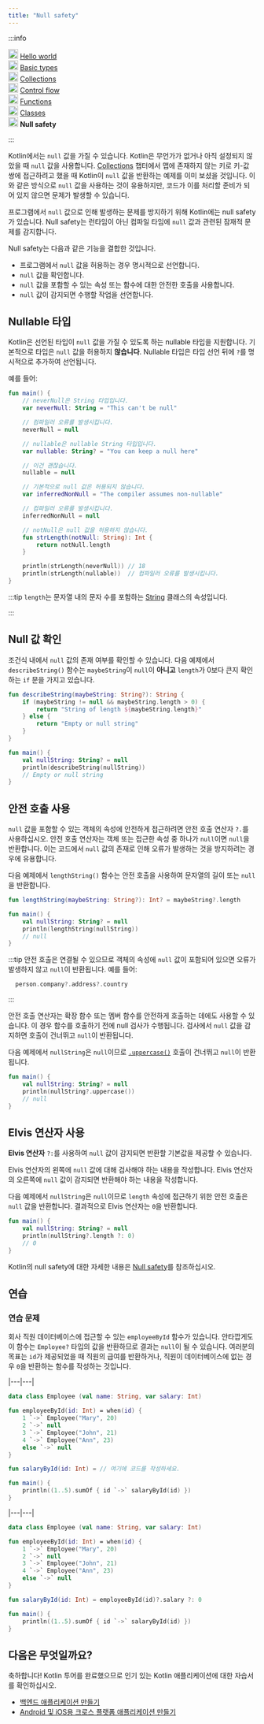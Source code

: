 ```yaml
---
title: "Null safety"
---
```

<no-index/>
:::info
<p>
   <img src="/img/icon-1-done.svg" width="20" alt="First step" /> <a href="kotlin-tour-hello-world">Hello world</a><br />
        <img src="/img/icon-2-done.svg" width="20" alt="Second step" /> <a href="kotlin-tour-basic-types">Basic types</a><br />
        <img src="/img/icon-3-done.svg" width="20" alt="Third step" /> <a href="kotlin-tour-collections">Collections</a><br />
        <img src="/img/icon-4-done.svg" width="20" alt="Fourth step" /> <a href="kotlin-tour-control-flow">Control flow</a><br />
        <img src="/img/icon-5-done.svg" width="20" alt="Fifth step" /> <a href="kotlin-tour-functions">Functions</a><br />
        <img src="/img/icon-6-done.svg" width="20" alt="Sixth step" /> <a href="kotlin-tour-classes">Classes</a><br />
        <img src="/img/icon-7.svg" width="20" alt="Final step" /> <strong>Null safety</strong><br />
</p>

:::

Kotlin에서는 `null` 값을 가질 수 있습니다. Kotlin은 무언가가 없거나 아직 설정되지 않았을 때 `null` 값을 사용합니다.
[Collections](kotlin-tour-collections#kotlin-tour-map-no-key) 챕터에서 맵에 존재하지 않는 키로 키-값 쌍에 접근하려고 했을 때 Kotlin이 `null` 값을 반환하는 예제를 이미 보셨을 것입니다. 이와 같은 방식으로 `null` 값을 사용하는 것이 유용하지만, 코드가 이를 처리할 준비가 되어 있지 않으면 문제가 발생할 수 있습니다.

프로그램에서 `null` 값으로 인해 발생하는 문제를 방지하기 위해 Kotlin에는 null safety가 있습니다. Null safety는 런타임이 아닌 컴파일 타임에 `null` 값과 관련된 잠재적 문제를 감지합니다.

Null safety는 다음과 같은 기능을 결합한 것입니다.

* 프로그램에서 `null` 값을 허용하는 경우 명시적으로 선언합니다.
* `null` 값을 확인합니다.
* `null` 값을 포함할 수 있는 속성 또는 함수에 대한 안전한 호출을 사용합니다.
* `null` 값이 감지되면 수행할 작업을 선언합니다.

## Nullable 타입

Kotlin은 선언된 타입이 `null` 값을 가질 수 있도록 하는 nullable 타입을 지원합니다. 기본적으로 타입은 `null` 값을 허용하지 **않습니다**. Nullable 타입은 타입 선언 뒤에 `?`를 명시적으로 추가하여 선언됩니다.

예를 들어:

```kotlin
fun main() {
    // neverNull은 String 타입입니다.
    var neverNull: String = "This can't be null"

    // 컴파일러 오류를 발생시킵니다.
    neverNull = null

    // nullable은 nullable String 타입입니다.
    var nullable: String? = "You can keep a null here"

    // 이건 괜찮습니다.
    nullable = null

    // 기본적으로 null 값은 허용되지 않습니다.
    var inferredNonNull = "The compiler assumes non-nullable"

    // 컴파일러 오류를 발생시킵니다.
    inferredNonNull = null

    // notNull은 null 값을 허용하지 않습니다.
    fun strLength(notNull: String): Int {                 
        return notNull.length
    }

    println(strLength(neverNull)) // 18
    println(strLength(nullable))  // 컴파일러 오류를 발생시킵니다.
}
```

:::tip
`length`는 문자열 내의 문자 수를 포함하는 [String](https://kotlinlang.org/api/latest/jvm/stdlib/kotlin/-string/) 클래스의 속성입니다.

:::

## Null 값 확인

조건식 내에서 `null` 값의 존재 여부를 확인할 수 있습니다. 다음 예제에서 `describeString()` 함수는 `maybeString`이 `null`이 **아니고** `length`가 0보다 큰지 확인하는 `if` 문을 가지고 있습니다.

```kotlin
fun describeString(maybeString: String?): String {
    if (maybeString != null && maybeString.length > 0) {
        return "String of length ${maybeString.length}"
    } else {
        return "Empty or null string"
    }
}

fun main() {
    val nullString: String? = null
    println(describeString(nullString))
    // Empty or null string
}
```

## 안전 호출 사용

`null` 값을 포함할 수 있는 객체의 속성에 안전하게 접근하려면 안전 호출 연산자 `?.`를 사용하십시오. 안전 호출
연산자는 객체 또는 접근한 속성 중 하나가 `null`이면 `null`을 반환합니다. 이는 코드에서 `null` 값의 존재로 인해 오류가 발생하는 것을 방지하려는 경우에 유용합니다.

다음 예제에서 `lengthString()` 함수는 안전 호출을 사용하여 문자열의 길이 또는 `null`을 반환합니다.

```kotlin
fun lengthString(maybeString: String?): Int? = maybeString?.length

fun main() { 
    val nullString: String? = null
    println(lengthString(nullString))
    // null
}
```

:::tip
안전 호출은 연결될 수 있으므로 객체의 속성에 `null` 값이 포함되어 있으면 오류가 발생하지 않고 `null`이 반환됩니다. 예를 들어:

```kotlin
  person.company?.address?.country
```

:::

안전 호출 연산자는 확장 함수 또는 멤버 함수를 안전하게 호출하는 데에도 사용할 수 있습니다. 이 경우 함수를 호출하기 전에 null 검사가 수행됩니다. 검사에서 `null` 값을 감지하면 호출이 건너뛰고 `null`이 반환됩니다.

다음 예제에서 `nullString`은 `null`이므로 [`.uppercase()`](https://kotlinlang.org/api/latest/jvm/stdlib/kotlin.text/uppercase.html) 호출이
건너뛰고 `null`이 반환됩니다.

```kotlin
fun main() {
    val nullString: String? = null
    println(nullString?.uppercase())
    // null
}
```

## Elvis 연산자 사용

**Elvis 연산자** `?:`를 사용하여 `null` 값이 감지되면 반환할 기본값을 제공할 수 있습니다.

Elvis 연산자의 왼쪽에 `null` 값에 대해 검사해야 하는 내용을 작성합니다.
Elvis 연산자의 오른쪽에 `null` 값이 감지되면 반환해야 하는 내용을 작성합니다.

다음 예제에서 `nullString`은 `null`이므로 `length` 속성에 접근하기 위한 안전 호출은 `null` 값을 반환합니다.
결과적으로 Elvis 연산자는 `0`을 반환합니다.

```kotlin
fun main() {
    val nullString: String? = null
    println(nullString?.length ?: 0)
    // 0
}
```

Kotlin의 null safety에 대한 자세한 내용은 [Null safety](null-safety)를 참조하십시오.

## 연습

### 연습 문제

회사 직원 데이터베이스에 접근할 수 있는 `employeeById` 함수가 있습니다. 안타깝게도 이
함수는 `Employee?` 타입의 값을 반환하므로 결과는 `null`이 될 수 있습니다. 여러분의 목표는 `id`가 제공되었을 때 직원의 급여를 반환하거나, 직원이 데이터베이스에 없는 경우 `0`을 반환하는 함수를 작성하는 것입니다.

|---|---|
```kotlin
data class Employee (val name: String, var salary: Int)

fun employeeById(id: Int) = when(id) {
    1 `->` Employee("Mary", 20)
    2 `->` null
    3 `->` Employee("John", 21)
    4 `->` Employee("Ann", 23)
    else `->` null
}

fun salaryById(id: Int) = // 여기에 코드를 작성하세요.

fun main() {
    println((1..5).sumOf { id `->` salaryById(id) })
}
```

|---|---|
```kotlin
data class Employee (val name: String, var salary: Int)

fun employeeById(id: Int) = when(id) {
    1 `->` Employee("Mary", 20)
    2 `->` null
    3 `->` Employee("John", 21)
    4 `->` Employee("Ann", 23)
    else `->` null
}

fun salaryById(id: Int) = employeeById(id)?.salary ?: 0

fun main() {
    println((1..5).sumOf { id `->` salaryById(id) })
}
```

## 다음은 무엇일까요?

축하합니다! Kotlin 투어를 완료했으므로 인기 있는 Kotlin 애플리케이션에 대한 자습서를 확인하십시오.

* [백엔드 애플리케이션 만들기](jvm-create-project-with-spring-boot)
* [Android 및 iOS용 크로스 플랫폼 애플리케이션 만들기](https://www.jetbrains.com/help/kotlin-multiplatform-dev/multiplatform-create-first-app.html)